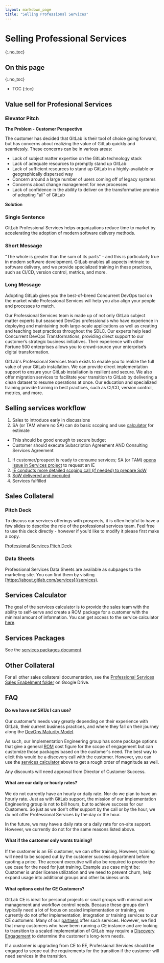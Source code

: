 ```yaml
---
layout: markdown_page
title: "Selling Professional Services"
---
```

# Selling Professional Services
{:.no_toc}

## On this page
{:.no_toc}

- TOC
{:toc}

## Value sell for Profesional Services

### Elevator Pitch

**The Problem - Customer Perspective**

The customer has decided that GitLab is their tool of choice going forward, but has concerns about realizing the value of GitLab quickly and seamlessly.  These concerns can be in various areas:

* Lack of subject matter expertise on the GitLab technology stack
* Lack of adequate resources to promptly stand up GitLab
* Lack of sufficient resources to stand up GitLab in a highly-available or geographically dispersed way
* Concern around a large number of users coming off of legacy systems
* Concerns about change management for new processes
* Lack of confidence in the ability to deliver on the transformative promise of adopting "all" of GitLab

**Solution**

### Single Sentence

GitLab Professional Services helps organizations reduce time to market by accelerating the adoption of modern software delivery methods.

### Short Message

"The whole is greater than the sum of its parts" - and this is particularly true in modern software development. GitLab enables all aspects intrinsic to software delivery, and we provide specialized training in these practices, such as CI/CD, version control, metrics, and more.

### Long Message

Adopting GitLab gives you the best-of-breed Concurrent DevOps tool on the market while Professional Services will help you also align your people and processes to match.

Our Professional Services team is made up of not only GitLab subject matter experts but seasoned DevOps professionals who have experience in deploying and maintaining both large-scale applications as well as creating and teaching best practices throughout the SDLC.  Our experts help lead Concurrent DevOps Transformations, providing direct support to our customer’s strategic business initiatives.  Their experience with other Fortune 500 enterprises allows you to crowd-source your enterprise’s digital transformation.

GitLab's Professional Services team exists to enable you to realize the full value of your GitLab installation.  We can provide direct implementation support to ensure your GitLab installation is resilient and secure.  We also offer migration services to facilitate your transition to GitLab by delivering a clean dataset to resume operations at once.   Our education and specialized training provide training in best practices, such as CI/CD, version control, metrics, and more.

## Selling services workflow

1. Sales to introduce early in discussions
1. SA (or TAM where no SA) can do basic scoping and use [calculator](/handbook/customer-success/implementation-engineering/selling/#services-calculator) for estimate
  - This should be good enough to secure budget
  - Customer should execute Subscription Agreement AND Consulting Services Agreement
1. If customer/prospect is ready to consume services; SA (or TAM) [opens Issue in Services project](/handbook/customer-success/implementation-engineering/#implementation-engineering-issue-board) to request an IE
1. [IE conducts more detailed scoping call (if needed) to prepare SoW](/handbook/customer-success/implementation-engineering/#statement-of-work-creation)
1. [SoW delivered and executed](/handbook/customer-success/implementation-engineering/workflows/)
1. Services fulfilled

## Sales Collateral 

### Pitch Deck

To discuss our services offerings with prospects, it is often helpful to have a few slides to describe the role of the professional services team.  Feel free to use this deck directly - however if you'd like to modify it please first make a copy.

[Professional Services Pitch Deck](http://bit.ly/psslides)

### Data Sheets

Professional Services Data Sheets are available as subpages to the marketing site.  You can find them by visiting [https://about.gitlab.com/services](/services). 

## Services Calculator

The goal of the services calculator is to provide the sales team with the ability to self-serve and create a ROM package for a customer with the minimal amount of information.  You can get access to the service calculator [here](https://docs.google.com/document/d/1fnVUVAc0azL1vzS2F67vod_ke1IS46jdHv0B3H1L6CM/edit).

## Services Packages

See the [services packages document](https://docs.google.com/document/d/1bbEamRV3yz1VO2Ze_0qvvCk8QikpmB8eC1BVIpPQxGY/edit).

## Other Collateral

For all other sales collateral documentation, see the [Professional Services Sales Enabelment folder](https://drive.google.com/drive/u/0/folders/1vLhSdmlwClou_16I1SU9d3X0oG1EtBHv) on Google Drive.

## FAQ

#### Do we have set SKUs I can use?

Our customer's needs vary greatly depending on their experience with GitLab, their current business practices, and where they fall on their journey along the [DevOps Maturity Model](/handbook/devops-maturity-model).

As such, our Implementation Engineering group has some package options that give a general [ROM](https://cso.nasa.gov/content/roms) cost figure for the scope of engagement but can customize those packages based on the customer's need.  The best way to elicit this would be a discovery call with the customer.  However, you can use the [services calculator](#services-calculator) above to get a rough order of magnitude as well.

Any discounts will need approval from Director of Customer Success.

#### What are our daily or hourly rates?

We do not currently have an hourly or daily rate.  Nor do we plan to have an hourly rate.  Just as with GitLab support, the mission of our Implementation Engineering group is not to bill hours, but to achieve success for our Customers.  So just as we don't offer support by the call or by the hour, we do not offer Professional Services by the day or the hour.

In the future, we may have a daily rate or a daily rate for on-site support.  However, we currently do not for the same reasons listed above.

#### What if the customer only wants training?

If the customer is an EE customer, we can offer training.  However, training will need to be scoped out by the customer success department before quoting a price.  The account executive will also be required to provide the use case for the need for just training.  Example use case might be: Customer is under license utilization and we need to prevent churn, help expand usage into additional groups and other business units.

#### What options exist for CE Customers?

GitLab CE is ideal for personal projects or small groups with minimal user management and workflow control needs.  Because these groups don't typically need a lot of focus on scaled implementation or training, we currently do not offer implementation, integration or training services to our CE customers.  Many of our [partners](/resellers/) offer such services.  However, we find that many customers who have been running a CE instance and are looking to transition to a scaled implementation of GitLab may require a [Discovery Engagement](#discovery-engagement) to determine the customer's long-term needs.

If a customer is upgrading from CE to EE, Professional Services should be engaged to scope out the requirements for the transition if the customer will need services in the transition.
